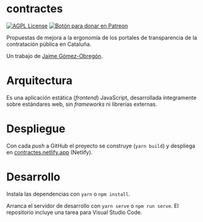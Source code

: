 # contractes

[![AGPL License](https://img.shields.io/badge/license-AGPL-blue.svg)](http://www.gnu.org/licenses/agpl-3.0)
<span class="badge-patreon"><a href="https://patreon.com/jaime_gomez_obregon" title="Apoya este proyecto en Patreon"><img src="https://img.shields.io/badge/patreon-donate-yellow.svg" alt="Botón para donar en Patreon" /></a></span>

Propuestas de mejora a la ergonomía de los portales de transparencia de la contratación pública en Cataluña.

Un trabajo de [Jaime Gómez-Obregón](https://x.com/JaimeObregon).

# Arquitectura

Es una aplicación estática (_frontend_) JavaScript, desarrollada íntegramente sobre estándares web, sin _frameworks_ ni librerías externas.

# Despliegue

Con cada _push_ a GitHub el proyecto se construye (`yarn build`) y despliega en [contractes.netlify.app](https://contractes.netlify.app) (Netlify).

# Desarrollo

Instala las dependencias con `yarn` o `npm install`.

Arranca el servidor de desarrollo con `yarn serve` o `npm run serve`. El repositorio incluye una tarea para Visual Studio Code.
